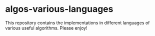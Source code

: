 # algos-various-languages
This repository contains the implementations in different languages of various useful algorithms. Please enjoy!

